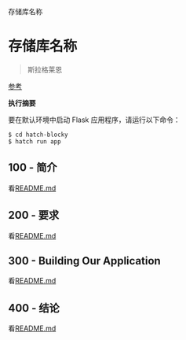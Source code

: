 存储库名称

# 存储库名称

> 斯拉格莱恩

[参考](./REFERENCES.md)

**执行摘要**

要在默认环境中启动 Flask 应用程序，请运行以下命令：

    $ cd hatch-blocky
    $ hatch run app

## 100 - 简介

看[README.md](./100/README.md)

## 200 - 要求

看[README.md](./200/README.md)

## 300 - Building Our Application

看[README.md](./300/README.md)

## 400 - 结论

看[README.md](./400/README.md)

